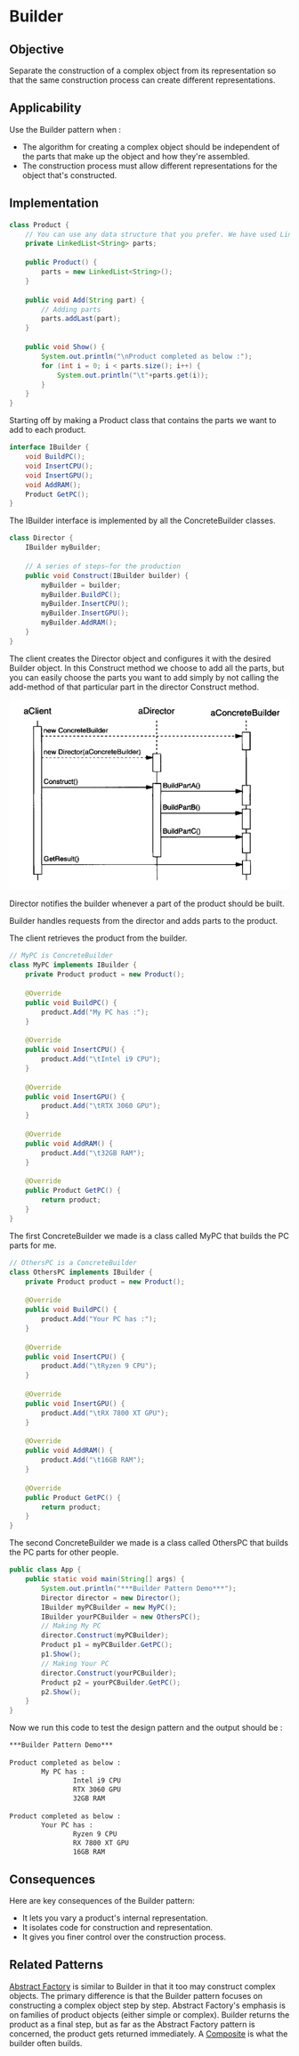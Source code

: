 # Builder

## Objective

Separate the construction of a complex object from its representation so that the same construction process can create different representations.

## Applicability

Use the Builder pattern when :

- The algorithm for creating a complex object should be independent of the parts that make up the object and how they're assembled.
- The construction process must allow different representations for the object that's constructed.

## Implementation

```Java
class Product {
    // You can use any data structure that you prefer. We have used LinkedList here.
    private LinkedList<String> parts;

    public Product() {
        parts = new LinkedList<String>();
    }

    public void Add(String part) {
        // Adding parts
        parts.addLast(part);
    }

    public void Show() {
        System.out.println("\nProduct completed as below :");
        for (int i = 0; i < parts.size(); i++) {
            System.out.println("\t"+parts.get(i));
        }
    }
}
```

Starting off by making a Product class that contains the parts we want to add to each product.

```Java
interface IBuilder {
    void BuildPC();
    void InsertCPU();
    void InsertGPU();
    void AddRAM();
    Product GetPC();
}
```

The IBuilder interface is implemented by all the ConcreteBuilder classes.

```Java
class Director {
    IBuilder myBuilder;

    // A series of steps—for the production
    public void Construct(IBuilder builder) {
        myBuilder = builder;
        myBuilder.BuildPC();
        myBuilder.InsertCPU();
        myBuilder.InsertGPU();
        myBuilder.AddRAM();
    }
}
```

The client creates the Director object and configures it with the desired Builder object.
In this Construct method we choose to add all the parts, but you can easily choose the parts you want to add simply by not calling the add-method of that particular part in the director Construct method.

![client-builder relation](Builder-Director.PNG)

Director notifies the builder whenever a part of the product should be built.

Builder handles requests from the director and adds parts to the product.

The client retrieves the product from the builder.

```Java
// MyPC is ConcreteBuilder
class MyPC implements IBuilder {
    private Product product = new Product();

    @Override
    public void BuildPC() {
        product.Add("My PC has :");
    }

    @Override
    public void InsertCPU() {
        product.Add("\tIntel i9 CPU");
    }

    @Override
    public void InsertGPU() {
        product.Add("\tRTX 3060 GPU");
    }

    @Override
    public void AddRAM() {
        product.Add("\t32GB RAM");
    }

    @Override
    public Product GetPC() {
        return product;
    }
}
```

The first ConcreteBuilder we made is a class called MyPC that builds the PC parts for me.

```Java
// OthersPC is a ConcreteBuilder
class OthersPC implements IBuilder {
    private Product product = new Product();

    @Override
    public void BuildPC() {
        product.Add("Your PC has :");
    }

    @Override
    public void InsertCPU() {
        product.Add("\tRyzen 9 CPU");
    }

    @Override
    public void InsertGPU() {
        product.Add("\tRX 7800 XT GPU");
    }

    @Override
    public void AddRAM() {
        product.Add("\t16GB RAM");
    }

    @Override
    public Product GetPC() {
        return product;
    }
}
```

The second ConcreteBuilder we made is a class called OthersPC that builds the PC parts for other people.

```Java
public class App {
    public static void main(String[] args) {
        System.out.println("***Builder Pattern Demo***");
        Director director = new Director();
        IBuilder myPCBuilder = new MyPC();
        IBuilder yourPCBuilder = new OthersPC();
        // Making My PC
        director.Construct(myPCBuilder);
        Product p1 = myPCBuilder.GetPC();
        p1.Show();
        // Making Your PC
        director.Construct(yourPCBuilder);
        Product p2 = yourPCBuilder.GetPC();
        p2.Show();
    }
}
```

Now we run this code to test the design pattern and the output should be :

```Terminal
***Builder Pattern Demo***

Product completed as below :
        My PC has :
                Intel i9 CPU
                RTX 3060 GPU
                32GB RAM

Product completed as below :
        Your PC has :
                Ryzen 9 CPU
                RX 7800 XT GPU
                16GB RAM
```

## Consequences

Here are key consequences of the Builder pattern:

- It lets you vary a product's internal representation.
- It isolates code for construction and representation.
- It gives you finer control over the construction process.

## Related Patterns

[Abstract Factory](../Abstract%20Factory/README.md) is similar to Builder in that it too may construct complex objects. The primary difference is that the Builder pattern focuses on constructing a complex object step by step. Abstract Factory's emphasis is on families of product objects (either simple or complex). Builder returns the product as a final step, but as far as the Abstract Factory pattern is concerned, the product gets returned
immediately.
A [Composite](https://) is what the builder often builds.
